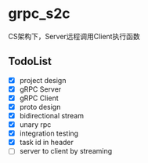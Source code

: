 # grpc_s2c

CS架构下，Server远程调用Client执行函数

## TodoList

- [X] project design
- [X] gRPC Server
- [X] gRPC Client
- [X] proto design
- [X] bidirectional stream
- [X] unary rpc
- [X] integration testing
- [X] task id in header
- [ ] server to client by streaming